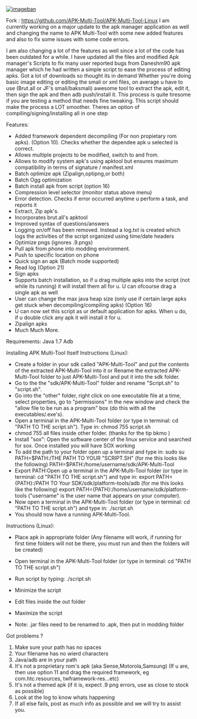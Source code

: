﻿
[![imageban](https://i6.imageban.ru/out/2022/03/13/c6945243fd36f963271c1616ae33e5ca.png)](https://imageban.ru)

Fork : https://github.com/APK-Multi-Tool/APK-Multi-Tool-Linux
I am currently working on a major update to the apk manager application as well and changing the name to APK Multi-Tool with some new added features and also to fix some issues with some code errors.

I am also changing a lot of the features as well since a lot of the code has been outdated for a while.
I have updated all the files and modified Apk manager's Scripts to fix many user reported bugs from Daneshm90 apk manager which he had written a simple script to ease the process of editing apks. Got a lot of downloads so thought its in demand 
Whether you're doing basic image editing or editing the smali or xml files, on average u have to use (Brut.all or JF's smali/baksmali) awesome tool to extract the apk, edit it, then sign the apk and then adb push/install it. This process is quite tiresome if you are testing a method that needs fine tweaking.
This script should make the process a LOT smoother.
Theres an option of compiling/signing/installing all in one step 


Features: 
- Added framework dependent decompiling (For non propietary rom apks). (Option 10). Checks whether the dependee apk u selected is correct.
- Allows multiple projects to be modified, switch to and from.
- Allows to modify system apk's using apktool but ensures maximum compatibility in terms of signature / manifest.xml
- Batch optimize apk (Zipalign,optipng,or both)
- Batch Ogg optimization
- Batch install apk from script (option 16)
- Compression level selector (monitor status above menu)
- Error detection. Checks if error occurred anytime u perform a task, and reports it
- Extract, Zip apk's.
- Incorporates brut.all's apktool
- Improved syntax of questions/answers
- Logging on/off has been removed. Instead a log.txt is created which logs the activities of the script organized using time/date headers
- Optimize pngs (ignores .9.pngs)
- Pull apk from phone into modding environment.
- Push to specific location on phone
- Quick sign an apk (Batch mode supported)
- Read log (Option 21)
- Sign apks
- Supports batch installation, so if u drag multiple apks into the script (not while its running) it will install them all for u. U can ofcourse drag a single apk as well 
- User can change the max java heap size (only use if certain large apks get stuck when decompiling/compiling apks) (Option 16)
- U can now set this script as ur default application for apks. When u do, if u double click any apk it will install it for u. 
- Zipalign apks
- Much Much More.


Requirements: 
Java 1.7 
Adb


Installing APK Multi-Tool Itself
Instructions (Linux):
- Create a folder in your sdk called "APK-Multi-Tool" and put the contents of the extracted APK-Multi-Tool into it or Rename the extracted APK-Multi-Tool folder to just APK-Multi-Tool and put it into the sdk folder.
- Go to the the "sdk/APK-Multi-Tool" folder and rename "Script.sh" to "script.sh".
- Go into the "other" folder, right click on one executable file at a time, select properties, go to "permissions" in the new window and check the "allow file to be run as a program" box (do this with all the executables/.exe's).
- Open a terminal in the APK-Multi-Tool folder (or type in terminal: cd "PATH TO THE script.sh"). Type in:
  chmod 755 script.sh
- chmod 755 all files inside other folder. (thanks for the tip bkmo  )
- Install "sox": Open the software center of the linux service and searched for sox. Once installed you will have SOX working
- To add the path to your folder open up a terminal and type in:
  sudo su
  PATH=$PATH:/THE PATH TO YOUR "SCRIPT.SH"
  (for me this looks like the following)
  PATH=$PATH:/home/username/sdk/APK-Multi-Tool
- Export PATH:Open up a terminal in the APK-Multi-Tool folder (or type in terminal: cd "PATH TO THE script.sh") and type in:
  export PATH={PATH}:/PATH TO Your SDK/sdk/platform-tools/adb
  (for me this looks like the following)
  export PATH={PATH}:/home/username/sdk/platform-tools
  ("username" is the user name that appears on your computer).
- Now open a terminal in the APK-Multi-Tool folder (or type in terminal: cd "PATH TO THE script.sh") and type in:
  ./script.sh
- You should now have a running APK-Multi-Tool.


Instructions (Linux): 
- Place apk in appropriate folder (Any filename will work, if running for first time folders will not be there, you must run and then the folders will be created) 
- Open terminal in the APK-Multi-Tool folder (or type in terminal: cd "PATH TO THE script.sh")
- Run script by typing:
 ./script.sh
- Minimize the script
- Edit files inside the out folder
- Maximize the script

- Note: .jar files need to be renamed to .apk, then put in modding folder

Got problems ?

1. Make sure your path has no spaces
2. Your filename has no wierd characters
3. Java/adb are in your path
4. It's not a proprietary rom's apk (aka Sense,Motorola,Samsung) (If u are, then use option 11 and drag the required framework, eg com.htc.resources, twframework-res...etc)
5. It's not a themed apk (if it is, expect .9 png errors, use as close to stock as possible)
6. Look at the log to know whats happening
7. If all else fails, post as much info as possible and we will try to assist you.